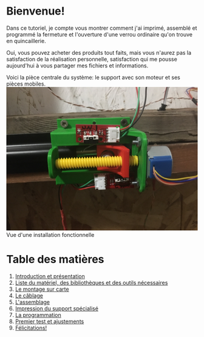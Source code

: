 # Bienvenue!

Dans ce tutoriel, je compte vous montrer comment j'ai imprimé, assemblé et programmé la fermeture et l'ouverture d'une verrou ordinaire qu'on trouve en quincaillerie.

Oui, vous pouvez acheter des produits tout faits, mais vous n'aurez pas la satisfaction de la réalisation personnelle, satisfaction qui me pousse aujourd'hui à vous partager mes fichiers et informations.

Voici la pièce centrale du système: le support avec son moteur et ses pièces mobiles.
![Verrou installé](../images/Motorisation_Barrure_v2.jpg) Vue d'une installation fonctionnelle

# Table des matières

1. [Introduction et présentation](01_Introduction_Presentation.md)
2. [Liste du matériel, des bibliothèques et des outils nécessaires](02_MaterielNecessaire.md)
3. [Le montage sur carte](03_Montage.md)
4. [Le câblage](04_Cablage.md)
5. [L'assemblage](05_Assemblage.md)
6. [Impression du support spécialisé](06_Impression_3d.md)
7. [La programmation](07_Programmation.md)
8. [Premier test et ajustements](08_PremierTest.md)
9. [Félicitations!](09_Felicitations.md)

